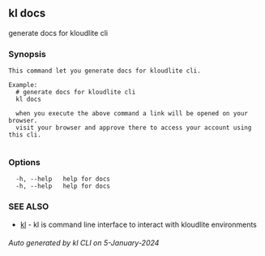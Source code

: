 ## kl docs

generate docs for kloudlite cli

### Synopsis

```
This command let you generate docs for kloudlite cli.

Example:
  # generate docs for kloudlite cli
  kl docs

  when you execute the above command a link will be opened on your browser. 
  visit your browser and approve there to access your account using this cli.
	
```

### Options

```
  -h, --help   help for docs
  -h, --help   help for docs
```

### SEE ALSO

* [kl](kl.md)  - kl is command line interface to interact with kloudlite environments

###### Auto generated by kl CLI on 5-January-2024
